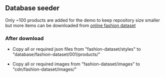 ## Database seeder

Only ~100 products are added for the demo to keep repository size smaller but more items can be downloaded from
[online fashion dataset](https://www.kaggle.com/datasets/paramaggarwal/fashion-product-images-dataset)

### After download

- Copy all or required json files from "fashion-dataset/styles" to "database/fashion-dataset/001/products/"

- Copy all or required images from "fashion-dataset/images" to "cdn/fashion-dataset/images/"
